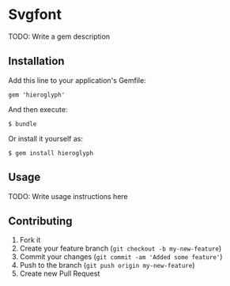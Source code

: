 # Svgfont

TODO: Write a gem description

## Installation

Add this line to your application's Gemfile:

    gem 'hieroglyph'

And then execute:

    $ bundle

Or install it yourself as:

    $ gem install hieroglyph

## Usage

TODO: Write usage instructions here

## Contributing

1. Fork it
2. Create your feature branch (`git checkout -b my-new-feature`)
3. Commit your changes (`git commit -am 'Added some feature'`)
4. Push to the branch (`git push origin my-new-feature`)
5. Create new Pull Request
